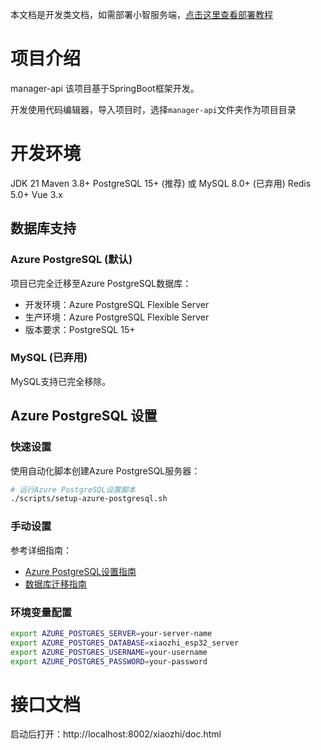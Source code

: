 本文档是开发类文档，如需部署小智服务端，[点击这里查看部署教程](../../README.md#%E9%83%A8%E7%BD%B2%E6%96%87%E6%A1%A3)

# 项目介绍

manager-api 该项目基于SpringBoot框架开发。

开发使用代码编辑器，导入项目时，选择`manager-api`文件夹作为项目目录

# 开发环境
JDK 21
Maven 3.8+
PostgreSQL 15+ (推荐) 或 MySQL 8.0+ (已弃用)
Redis 5.0+
Vue 3.x

## 数据库支持

### Azure PostgreSQL (默认)
项目已完全迁移至Azure PostgreSQL数据库：
- 开发环境：Azure PostgreSQL Flexible Server
- 生产环境：Azure PostgreSQL Flexible Server
- 版本要求：PostgreSQL 15+

### MySQL (已弃用)
MySQL支持已完全移除。

## Azure PostgreSQL 设置

### 快速设置
使用自动化脚本创建Azure PostgreSQL服务器：
```bash
# 运行Azure PostgreSQL设置脚本
./scripts/setup-azure-postgresql.sh
```

### 手动设置
参考详细指南：
- [Azure PostgreSQL设置指南](../../docs/azure-postgresql-setup.md)
- [数据库迁移指南](../../docs/mysql-to-postgresql-migration-runbook.md)

### 环境变量配置
```bash
export AZURE_POSTGRES_SERVER=your-server-name
export AZURE_POSTGRES_DATABASE=xiaozhi_esp32_server
export AZURE_POSTGRES_USERNAME=your-username
export AZURE_POSTGRES_PASSWORD=your-password
```

# 接口文档
启动后打开：http://localhost:8002/xiaozhi/doc.html


